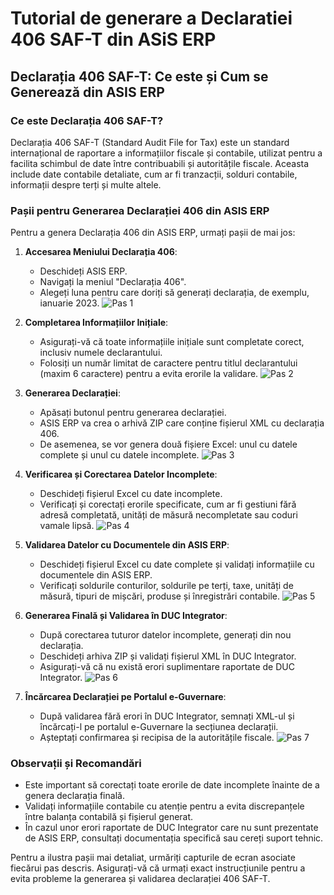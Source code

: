# Tutorial de generare a Declaratiei 406 SAF-T din ASiS ERP

## Declarația 406 SAF-T: Ce este și Cum se Generează din ASIS ERP

### Ce este Declarația 406 SAF-T?

Declarația 406 SAF-T (Standard Audit File for Tax) este un standard internațional de raportare a informațiilor fiscale și contabile, utilizat pentru a facilita schimbul de date între contribuabili și autoritățile fiscale. Aceasta include date contabile detaliate, cum ar fi tranzacții, solduri contabile, informații despre terți și multe altele.

### Pașii pentru Generarea Declarației 406 din ASIS ERP

Pentru a genera Declarația 406 din ASIS ERP, urmați pașii de mai jos:

1. **Accesarea Meniului Declarația 406**:
    - Deschideți ASIS ERP.
    - Navigați la meniul "Declarația 406".
    - Alegeți luna pentru care doriți să generați declarația, de exemplu, ianuarie 2023.
    ![Pas 1](screenshots/pas1.png)

2. **Completarea Informațiilor Inițiale**:
    - Asigurați-vă că toate informațiile inițiale sunt completate corect, inclusiv numele declarantului.
    - Folosiți un număr limitat de caractere pentru titlul declarantului (maxim 6 caractere) pentru a evita erorile la validare.
    ![Pas 2](screenshots/pas2.png)

3. **Generarea Declarației**:
    - Apăsați butonul pentru generarea declarației.
    - ASIS ERP va crea o arhivă ZIP care conține fișierul XML cu declarația 406.
    - De asemenea, se vor genera două fișiere Excel: unul cu datele complete și unul cu datele incomplete.
    ![Pas 3](screenshots/pas3.png)

4. **Verificarea și Corectarea Datelor Incomplete**:
    - Deschideți fișierul Excel cu date incomplete.
    - Verificați și corectați erorile specificate, cum ar fi gestiuni fără adresă completată, unități de măsură necompletate sau coduri vamale lipsă.
    ![Pas 4](screenshots/pas4.png)

5. **Validarea Datelor cu Documentele din ASIS ERP**:
    - Deschideți fișierul Excel cu date complete și validați informațiile cu documentele din ASIS ERP.
    - Verificați soldurile conturilor, soldurile pe terți, taxe, unități de măsură, tipuri de mișcări, produse și înregistrări contabile.
    ![Pas 5](screenshots/pas5.png)

6. **Generarea Finală și Validarea în DUC Integrator**:
    - După corectarea tuturor datelor incomplete, generați din nou declarația.
    - Deschideți arhiva ZIP și validați fișierul XML în DUC Integrator.
    - Asigurați-vă că nu există erori suplimentare raportate de DUC Integrator.
    ![Pas 6](screenshots/pas6.png)

7. **Încărcarea Declarației pe Portalul e-Guvernare**:
    - După validarea fără erori în DUC Integrator, semnați XML-ul și încărcați-l pe portalul e-Guvernare la secțiunea declarații.
    - Așteptați confirmarea și recipisa de la autoritățile fiscale.
    ![Pas 7](screenshots/pas7.png)

### Observații și Recomandări

- Este important să corectați toate erorile de date incomplete înainte de a genera declarația finală.
- Validați informațiile contabile cu atenție pentru a evita discrepanțele între balanța contabilă și fișierul generat.
- În cazul unor erori raportate de DUC Integrator care nu sunt prezentate de ASIS ERP, consultați documentația specifică sau cereți suport tehnic.

Pentru a ilustra pașii mai detaliat, urmăriți capturile de ecran asociate fiecărui pas descris. Asigurați-vă că urmați exact instrucțiunile pentru a evita probleme la generarea și validarea declarației 406 SAF-T.